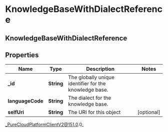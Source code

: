 # KnowledgeBaseWithDialectReference

## KnowledgeBaseWithDialectReference

## Properties

|Name | Type | Description | Notes|
|------------ | ------------- | ------------- | -------------|
| **_id** | **String** | The globally unique identifier for the knowledge base. | |
| **languageCode** | **String** | The dialect for the knowledge base. | |
| **selfUri** | **String** | The URI for this object | [optional] |



_PureCloudPlatformClientV2@151.0.0_
